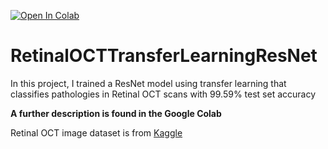 [![Open In Colab](https://colab.research.google.com/assets/colab-badge.svg)](https://colab.research.google.com/github/TMulosmani/RetinalOCTTransferLearningResNet/blob/main/RetinalOCTResNet18.ipynb)
# RetinalOCTTransferLearningResNet

In this project, I trained a ResNet model using transfer learning that classifies pathologies in Retinal OCT scans with 99.59% test set accuracy

**A further description is found in the Google Colab**

Retinal OCT image dataset is from [Kaggle](https://www.kaggle.com/datasets/paultimothymooney/kermany2018)
